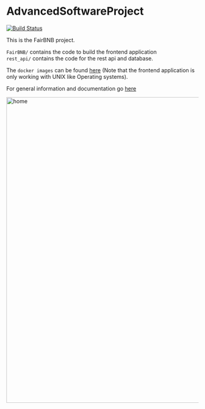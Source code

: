 # AdvancedSoftwareProject
[![Build Status](https://travis-ci.com/flruee/AdvancedSoftwareProject.svg?token=fp5ppBj9DyWPBuhMzGBq&branch=Development)](https://travis-ci.com/moerfii/AdvancedSoftwareProject-1)

This is the FairBNB project.

`FairBNB/` contains the code to build the frontend application  
`rest_api/` contains the code for the rest api and database.  

The `docker images` can be found [here](https://hub.docker.com/repository/docker/moerfi/fairbnb) (Note that the frontend application is only working with UNIX like Operating systems).  
  
For general information and documentation go [here](https://github.com/flruee/AdvancedSoftwareProject/wiki)
   
   
   <img width="800" alt="home" src="https://user-images.githubusercontent.com/40763359/120100812-0d988100-c143-11eb-9a00-ff8f490a46b5.png">
